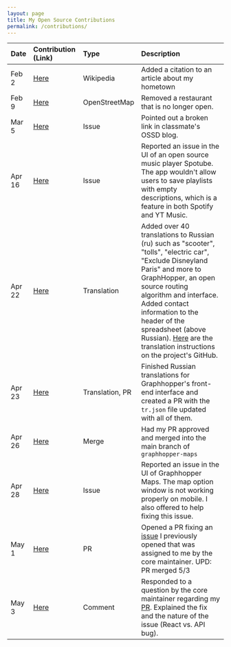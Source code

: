 ```yaml
---
layout: page
title: My Open Source Contributions
permalink: /contributions/
---
```


<!--
Type of the contribution should be "Wikipedia edit", "OpenStreet Map feature", "Documentation", "Course website", "Blog",
"Browser Add-on", etc.

The description should include a brief summary of what you did.

The link should bring us to a public page that shows your contribution. 

Replace the first row with your own contribution. 

-->





| Date   | Contribution (Link)  | Type  | Description |
|---|:---|:---|:---|
| Feb 2      | [Here][1]    | Wikipedia |   Added a citation to an article about my hometown   |
| Feb 9      | [Here][2]    | OpenStreetMap | Removed a restaurant that is no longer open.     |
| Mar 5      | [Here][3]    | Issue    | Pointed out a broken link in classmate's OSSD blog.   |
| Apr 16     | [Here][4]    | Issue    | Reported an issue in the UI of an open source music player Spotube. The app wouldn't allow users to save playlists with empty descriptions, which is a feature in both Spotify and YT Music.|
| Apr 22     | [Here][5]    | Translation    | Added over 40 translations to Russian (ru) such as "scooter", "tolls", "electric car", "Exclude Disneyland Paris" and more to GraphHopper, an open source routing algorithm and interface. Added contact information to the header of the spreadsheet (above Russian). [Here](https://github.com/graphhopper/graphhopper/blob/master/docs/core/translations.md) are the translation instructions on the project's GitHub. |
| Apr 23     | [Here][6] | Translation, PR    | Finished Russian translations for Graphhopper's front-end interface and created a PR with the `tr.json` file updated with all of them.  |
| Apr 26     | [Here][7] | Merge   | Had my PR approved and merged into the main branch of `graphhopper-maps`  |
| Apr 28     | [Here][8] | Issue | Reported an issue in the UI of Graphhopper Maps. The map option window is not working properly on mobile. I also offered to help fixing this issue.|
| May 1     | [Here][9] | PR | Opened a PR fixing an [issue][8] I previously opened that was assigned to me by the core maintainer. UPD: PR merged 5/3 |
| May 3     | [Here][10] | Comment | Responded to a question by the core maintainer regarding my [PR][9]. Explained the fix and the nature of the issue (React vs. API bug). |

[1]: https://en.wikipedia.org/wiki/Special:Contributions/Grayratt03
[2]: https://www.openstreetmap.org/user/Grayratt03/history
[3]: https://github.com/ossd-s25/LuluZhuu-weekly/issues/2
[4]: https://github.com/KRTirtho/spotube/issues/2654
[5]: https://docs.google.com/spreadsheets/d/18z00Rbt6QvLIkayEV9P89vW9oU0QbTVsjRk9nz1CeFY/edit?gid=0#gid=0
[6]: https://github.com/graphhopper/graphhopper-maps/pull/418
[7]: https://github.com/graphhopper/graphhopper-maps/pull/418
[8]: https://github.com/graphhopper/graphhopper-maps/issues/419
[9]: https://github.com/graphhopper/graphhopper-maps/pull/420
[10]: https://github.com/graphhopper/graphhopper-maps/pull/420#issuecomment-2848666353
